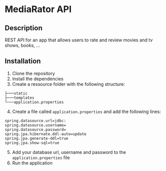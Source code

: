 # MediaRator API   
## Description
REST API for an app that allows users to rate and review movies and tv shows, books, ...
## Installation
1. Clone the repository
2. Install the dependencies
3. Create a ressource folder with the following structure:
```
├───static
├───templates
└───application.properties
```
4. Create a file called `application.properties` and add the following lines:
```
spring.datasource.url=jdbc:
spring.datasource.username=
spring.datasource.password=
spring.jpa.hibernate.ddl-auto=update
spring.jpa.generate-ddl=true
spring.jpa.show-sql=true
```
5. Add your database url, username and password to the `application.properties` file
6. Run the application